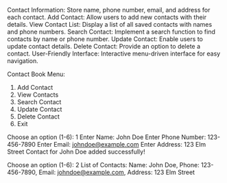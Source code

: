 


Contact Information: Store name, phone number, email, and address for each contact.
Add Contact: Allow users to add new contacts with their details.
View Contact List: Display a list of all saved contacts with names and phone numbers.
Search Contact: Implement a search function to find contacts by name or phone number.
Update Contact: Enable users to update contact details.
Delete Contact: Provide an option to delete a contact.
User-Friendly Interface: Interactive menu-driven interface for easy navigation.



Contact Book Menu:
1. Add Contact
2. View Contacts
3. Search Contact
4. Update Contact
5. Delete Contact
6. Exit

Choose an option (1-6): 1
Enter Name: John Doe
Enter Phone Number: 123-456-7890
Enter Email: johndoe@example.com
Enter Address: 123 Elm Street
Contact for John Doe added successfully!

Choose an option (1-6): 2
List of Contacts:
Name: John Doe, Phone: 123-456-7890, Email: johndoe@example.com, Address: 123 Elm Street
